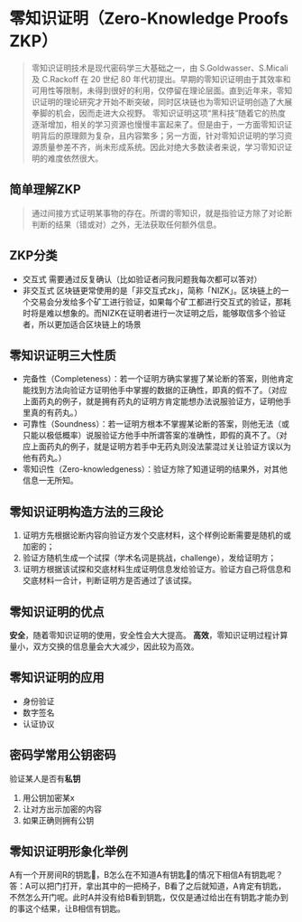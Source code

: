 # 零知识证明（Zero-Knowledge Proofs ZKP）
> 零知识证明技术是现代密码学三大基础之一，由 S.Goldwasser、S.Micali 及 C.Rackoff 在 20 世纪 80 年代初提出。早期的零知识证明由于其效率和可用性等限制，未得到很好的利用，仅停留在理论层面。直到近年来，零知识证明的理论研究才开始不断突破，同时区块链也为零知识证明创造了大展拳脚的机会，因而走进大众视野。 零知识证明这项“黑科技”随着它的热度逐渐增加，相关的学习资源也慢慢丰富起来了。但是由于，一方面零知识证明背后的原理颇为复杂，且内容繁多；另一方面，针对零知识证明的学习资源质量参差不齐，尚未形成系统。因此对绝大多数读者来说，学习零知识证明的难度依然很大。

## 简单理解ZKP
> 通过间接方式证明某事物的存在。所谓的零知识，就是指验证方除了对论断判断的结果（错或对）之外，无法获取任何额外信息。

## ZKP分类
- 交互式 需要通过反复确认（比如验证者问我问题我每次都可以答对） 
- 非交互式 区块链更常使用的是「非交互式zk」，简称「NIZK」。区块链上的一个交易会分发给多个矿工进行验证，如果每个矿工都进行交互式的验证，那耗时将是难以想象的。而NIZK在证明者进行一次证明之后，能够取信多个验证者，所以更加适合区块链上的场景

## 零知识证明三大性质
- 完备性（Completeness）：若一个证明方确实掌握了某论断的答案，则他肯定能找到方法向验证方证明他手中掌握的数据的正确性，即真的假不了。（对应上面药丸的例子，就是拥有药丸的证明方肯定能想办法说服验证方，证明他手里真的有药丸。）
- 可靠性（Soundness）：若一证明方根本不掌握某论断的答案，则他无法（或只能以极低概率）说服验证方他手中所谓答案的准确性，即假的真不了。（对应上面药丸的例子，就是证明方若手中无药丸则没法蒙混过关让验证方误以为他有药丸。）
- 零知识性（Zero-knowledgeness）：验证方除了知道证明的结果外，对其他信息一无所知。

## 零知识证明构造方法的三段论
1. 证明方先根据论断内容向验证方发个交底材料，这个样例论断需要是随机的或加密的；
2. 验证方随机生成一个试探（学术名词是挑战，challenge），发给证明方；
3. 证明方根据该试探和交底材料生成证明信息发给验证方。验证方自己将信息和交底材料一合计，判断证明方是否通过了该试探。
## 零知识证明的优点
**安全**，随着零知识证明的使用，安全性会大大提高。 **高效**，零知识证明过程计算量小，双方交换的信息量会大大减少，因此较为高效。

## 零知识证明的应用
- 身份验证
- 数字签名
- 认证协议
## 密码学常用公钥密码
验证某人是否有**私钥**

1. 用公钥加密某x
2. 让对方出示加密的内容
3. 如果正确则拥有公钥
## 零知识证明形象化举例
A有一个开房间R的钥匙🔑，B怎么在不知道A有钥匙🔑的情况下相信A有钥匙呢？ 答：A可以把门打开，拿出其中的一把椅子，B看了之后就知道，A肯定有钥匙，不然怎么开门呢。此时A并没有给B看到钥匙，仅仅是通过给出在有钥匙才能办到的事这个结果，让B相信有钥匙。